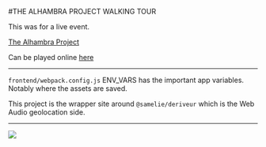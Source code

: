 #THE ALHAMBRA PROJECT WALKING TOUR

This was for a live event.

[The Alhambra Project](rad.wtf/projects/alhambra)

Can be played online [here](rad.wtf/projects/alhambra)
<hr>

`frontend/webpack.config.js` ENV_VARS has the important app variables. Notably where the assets are saved.

This project is the wrapper site around `@samelie/deriveur` which is the Web Audio geolocation side.

<hr>


![](https://66.media.tumblr.com/dfffb0f843af048fc379be0442a7fc59/tumblr_og1k8u0zbG1vjlpqwo1_1280.jpg)
